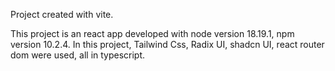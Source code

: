 Project created with vite.

This project is an react app developed with node version 18.19.1, npm version 10.2.4.
In this project, Tailwind Css, Radix UI, shadcn UI, react router dom were used, all in typescript.






